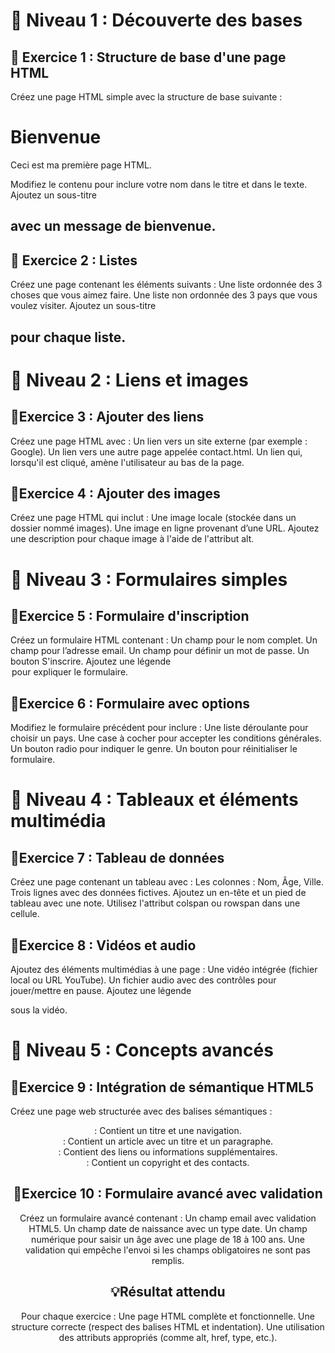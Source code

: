 # 📌 Niveau 1 : Découverte des bases

## 📍 Exercice 1 : Structure de base d'une page HTML
Créez une page HTML simple avec la structure de base suivante :
    <!DOCTYPE html>
        <html>
<head>
    <title>Ma première page</title>
</head>
<body>
    <h1>Bienvenue</h1>
    <p>Ceci est ma première page HTML.</p>
</body>
</html>

Modifiez le contenu pour inclure votre nom dans le titre et dans le texte.
Ajoutez un sous-titre <h2> avec un message de bienvenue.

## 📍 Exercice 2 : Listes
Créez une page contenant les éléments suivants :
Une liste ordonnée des 3 choses que vous aimez faire.
Une liste non ordonnée des 3 pays que vous voulez visiter.
Ajoutez un sous-titre <h2> pour chaque liste.


# 📌 Niveau 2 : Liens et images

## 📍Exercice 3 : Ajouter des liens
Créez une page HTML avec :
Un lien vers un site externe (par exemple : Google).
Un lien vers une autre page appelée contact.html.
Un lien qui, lorsqu'il est cliqué, amène l'utilisateur au bas de la page.

## 📍Exercice 4 : Ajouter des images
Créez une page HTML qui inclut :
Une image locale (stockée dans un dossier nommé images).
Une image en ligne provenant d’une URL.
Ajoutez une description pour chaque image à l'aide de l'attribut alt.

# 📌 Niveau 3 : Formulaires simples

## 📍Exercice 5 : Formulaire d'inscription
Créez un formulaire HTML contenant :
Un champ pour le nom complet.
Un champ pour l’adresse email.
Un champ pour définir un mot de passe.
Un bouton S'inscrire.
Ajoutez une légende <legend> pour expliquer le formulaire.

## 📍Exercice 6 : Formulaire avec options
Modifiez le formulaire précédent pour inclure :
Une liste déroulante pour choisir un pays.
Une case à cocher pour accepter les conditions générales.
Un bouton radio pour indiquer le genre.
Un bouton pour réinitialiser le formulaire.

# 📌 Niveau 4 : Tableaux et éléments multimédia

## 📍Exercice 7 : Tableau de données
Créez une page contenant un tableau avec :
Les colonnes : Nom, Âge, Ville.
Trois lignes avec des données fictives.
Ajoutez un en-tête <thead> et un pied de tableau <tfoot> avec une note.
Utilisez l'attribut colspan ou rowspan dans une cellule.

## 📍Exercice 8 : Vidéos et audio
Ajoutez des éléments multimédias à une page :
Une vidéo intégrée (fichier local ou URL YouTube).
Un fichier audio avec des contrôles pour jouer/mettre en pause.
Ajoutez une légende <figcaption> sous la vidéo.

# 📌 Niveau 5 : Concepts avancés

## 📍Exercice 9 : Intégration de sémantique HTML5
Créez une page web structurée avec des balises sémantiques :
<header> : Contient un titre et une navigation.
<main> : Contient un article avec un titre et un paragraphe.
<aside> : Contient des liens ou informations supplémentaires.
<footer> : Contient un copyright et des contacts.

## 📍Exercice 10 : Formulaire avancé avec validation
Créez un formulaire avancé contenant :
Un champ email avec validation HTML5.
Un champ date de naissance avec un type date.
Un champ numérique pour saisir un âge avec une plage de 18 à 100 ans.
Une validation qui empêche l'envoi si les champs obligatoires ne sont pas remplis.

## 💡Résultat attendu

Pour chaque exercice :
Une page HTML complète et fonctionnelle.
Une structure correcte (respect des balises HTML et indentation).
Une utilisation des attributs appropriés (comme alt, href, type, etc.).

